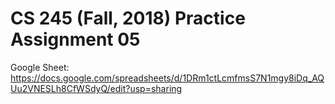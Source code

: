 # CS 245 (Fall, 2018) Practice Assignment 05

Google Sheet: https://docs.google.com/spreadsheets/d/1DRm1ctLcmfmsS7N1mgy8iDq_AQUu2VNESLh8CfWSdyQ/edit?usp=sharing
